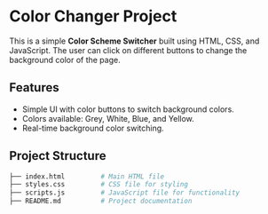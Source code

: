 # Color Changer Project

This is a simple **Color Scheme Switcher** built using HTML, CSS, and JavaScript. The user can click on different buttons to change the background color of the page.

## Features

- Simple UI with color buttons to switch background colors.
- Colors available: Grey, White, Blue, and Yellow.
- Real-time background color switching.

## Project Structure

```bash
├── index.html         # Main HTML file
├── styles.css         # CSS file for styling
├── scripts.js         # JavaScript file for functionality
├── README.md          # Project documentation
